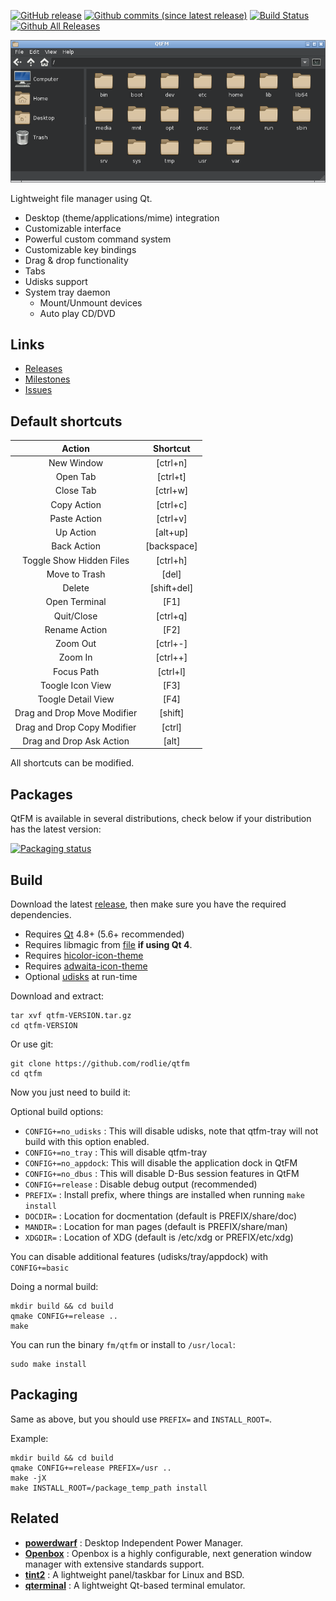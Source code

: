 [![GitHub release](https://img.shields.io/github/release/rodlie/qtfm.svg)](https://github.com/rodlie/qtfm/releases)
[![Github commits (since latest release)](https://img.shields.io/github/commits-since/rodlie/qtfm/latest.svg)](https://github.com/rodlie/qtfm)
[![Build Status](https://travis-ci.org/rodlie/qtfm.svg?branch=master)](https://travis-ci.org/rodlie/qtfm)
[![Github All Releases](https://img.shields.io/github/downloads/rodlie/qtfm/total.svg)](https://github.com/rodlie/qtfm/releases)

![screenshot1](fm/screenshot.png)

Lightweight file manager using Qt.

 * Desktop (theme/applications/mime) integration
 * Customizable interface
 * Powerful custom command system
 * Customizable key bindings
 * Drag & drop functionality
 * Tabs
 * Udisks support
 * System tray daemon
   * Mount/Unmount devices
   * Auto play CD/DVD

## Links

 * [Releases](https://github.com/rodlie/qtfm/releases)
 * [Milestones](https://github.com/rodlie/qtfm/milestones)
 * [Issues](https://github.com/rodlie/qtfm/issues)
 
## Default shortcuts

| Action                      | Shortcut    |
|:---------------------------:|:-----------:|
| New Window                  | [ctrl+n]    |
| Open Tab                    | [ctrl+t]    |
| Close Tab                   | [ctrl+w]    |
| Copy Action                 | [ctrl+c]    |
| Paste Action                | [ctrl+v]    |
| Up Action                   | [alt+up]    |
| Back Action                 | [backspace] |
| Toggle Show Hidden Files    | [ctrl+h]    |
| Move to Trash               | [del]       |
| Delete                      | [shift+del] |
| Open Terminal               | [F1]        |
| Quit/Close                  | [ctrl+q]    |
| Rename Action               | [F2]        |
| Zoom Out                    | [ctrl+-]    |
| Zoom In                     | [ctrl++]    |
| Focus Path                  | [ctrl+l]    |
| Toogle Icon View            | [F3]        |
| Toogle Detail View          | [F4]        |
| Drag and Drop Move Modifier | [shift]     |
| Drag and Drop Copy Modifier | [ctrl]      |
| Drag and Drop Ask Action    | [alt]       |

All shortcuts can be modified.

## Packages

QtFM is available in several distributions, check below if your distribution has the latest version:

[![Packaging status](https://repology.org/badge/vertical-allrepos/qtfm.svg)](https://repology.org/metapackage/qtfm)

## Build

Download the latest [release](https://github.com/rodlie/qtfm/releases), then make sure you have the required dependencies.

* Requires [Qt](http://qt.io) 4.8+ (5.6+ recommended)
* Requires libmagic from [file](http://darwinsys.com/file/) **if using Qt 4**.
* Requires [hicolor-icon-theme](https://www.freedesktop.org/wiki/Software/icon-theme/)
* Requires [adwaita-icon-theme](https://github.com/GNOME/adwaita-icon-theme)
* Optional [udisks](https://www.freedesktop.org/wiki/Software/udisks/) at run-time

Download and extract:
```
tar xvf qtfm-VERSION.tar.gz
cd qtfm-VERSION
```

Or use git:
```
git clone https://github.com/rodlie/qtfm
cd qtfm
```

Now you just need to build it:

Optional build options:

 * ``CONFIG+=no_udisks`` : This will disable udisks, note that qtfm-tray will not build with this option enabled.
 * ``CONFIG+=no_tray`` : This will disable qtfm-tray
 * ``CONFIG+=no_appdock``: This will disable the application dock in QtFM
 * ``CONFIG+=no_dbus`` : This will disable D-Bus session features in QtFM
 * ``CONFIG+=release`` : Disable debug output (recommended)
 * ``PREFIX=`` : Install prefix, where things are installed when running ``make install``
 * ``DOCDIR=`` : Location for docmentation (default is PREFIX/share/doc)
 * ``MANDIR=`` : Location for man pages (default is PREFIX/share/man)
 * ``XDGDIR=`` : Location of XDG (default is /etc/xdg or PREFIX/etc/xdg)

 You can disable additional features (udisks/tray/appdock) with ``CONFIG+=basic``

Doing a normal build:
```
mkdir build && cd build
qmake CONFIG+=release ..
make
```

You can run the binary ``fm/qtfm`` or install to ``/usr/local``:
```
sudo make install
```

## Packaging

Same as above, but you should use ``PREFIX=`` and ``INSTALL_ROOT=``.

Example:

```
mkdir build && cd build
qmake CONFIG+=release PREFIX=/usr ..
make -jX
make INSTALL_ROOT=/package_temp_path install
```

## Related

 * **[powerdwarf](https://github.com/rodlie/powerdwarf)** : Desktop Independent Power Manager.
 * **[Openbox](http://openbox.org/wiki/Main_Page)** : Openbox is a highly configurable, next generation window manager with extensive standards support. 
 * **[tint2](https://gitlab.com/o9000/tint2)** : A lightweight panel/taskbar for Linux and BSD.
 * **[qterminal](https://github.com/lxqt/qterminal)** : A lightweight Qt-based terminal emulator.
